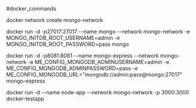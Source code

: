 #docker_commands

docker network create mongo-network

docker run -d -p27017:27017 --name mongo --network mongo-network -e MONGO_INITDB_ROOT_USERNAME=admin -e MONGO_INITDB_ROOT_PASSWORD=pass mongo

docker run -d -p8081:8081 --name mongo-express --network mongo-network -e ME_CONFIG_MONGODB_ADMINUSERNAME=admin -e ME_CONFIG_MONGODB_ADMINPASSWORD=pass -e ME_CONFIG_MONGODB_URL="mongodb://admin:pass@mongo:27017" mongo-express

docker run -d --name node-app --network mongo-network -p 3000:3000 docker-testapp

